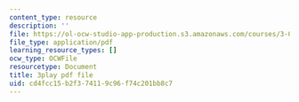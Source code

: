 ```yaml
---
content_type: resource
description: ''
file: https://ol-ocw-studio-app-production.s3.amazonaws.com/courses/3-021j-introduction-to-modeling-and-simulation-spring-2012/cd4fcc15b2f374119c96f74c201bb8c7_FvwDJ3Op2Js.pdf
file_type: application/pdf
learning_resource_types: []
ocw_type: OCWFile
resourcetype: Document
title: 3play pdf file
uid: cd4fcc15-b2f3-7411-9c96-f74c201bb8c7
---
```

